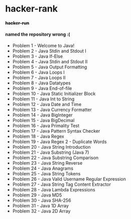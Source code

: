 # hacker-rank
#### ~~hacker-run~~
#### named the repository wrong :(


* Problem 1 - Welcome to Java!
* Problem 2 - Java Stdin and Stdout I
* Problem 3 - Java If-Else
* Problem 4 - Java Stdin and Stdout II
* Problem 5 - Java Output Formatting
* Problem 6 - Java Loops I
* Problem 7 - Java Loops II
* Problem 8 - Java Datatypes
* Problem 9 - Java End-of-file
* Problem 10 - Java Static Initializer Block
* Problem 11 - Java Int to String
* Problem 12 - Java Date and Time
* Problem 13 - Java Currency Formatter
* Problem 14 - Java BigInteger
* Problem 15 - Java BigDecimal
* Problem 16 - Java Primality Test
* Problem 17 - Java Pattern Syntax Checker
* Problem 18 - Java Regex
* Problem 19 - Java Regex 2 - Duplicate Words
* Problem 20 - Java String Introduction 
* Problem 21 - Java Substring (Java 7)
* Problem 22 - Java Substring Comparison
* Problem 23 - Java String Reverse
* Problem 24 - Java Anagrams
* Problem 25 - Java String Tokens
* Problem 26 - Java Valid Username Regular Expression
* Problem 27 - Java String Tag Content Extractor
* Problem 28 - Java Lambda Expressions
* Problem 29 - Java MD5
* Problem 30 - Java SHA-256
* Problem 31 - Java 1D Array
* Problem 32 - Java 2D Array



